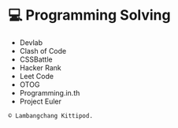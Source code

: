 # 💻 Programming Solving 

* Devlab
* Clash of Code
* CSSBattle
* Hacker Rank
* Leet Code 
* OTOG
* Programming.in.th
* Project Euler

`© Lambangchang Kittipod.`
